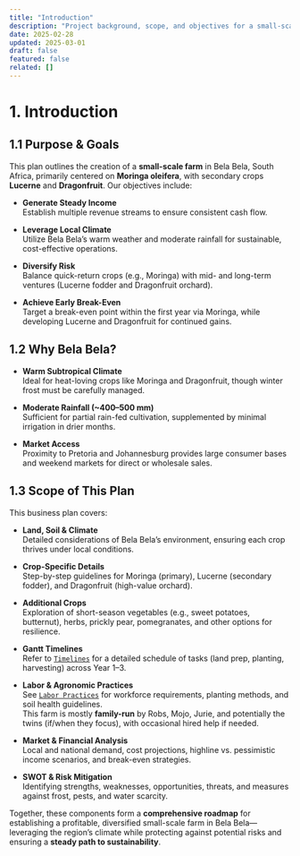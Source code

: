 ```yaml
---
title: "Introduction"
description: "Project background, scope, and objectives for a small-scale farm in Bela Bela."
date: 2025-02-28
updated: 2025-03-01
draft: false
featured: false
related: []
---
```


# 1. Introduction

## 1.1 Purpose & Goals

This plan outlines the creation of a **small-scale farm** in Bela Bela, South Africa, primarily centered on **Moringa oleifera**, with secondary crops **Lucerne** and **Dragonfruit**. Our objectives include:

- **Generate Steady Income**  
  Establish multiple revenue streams to ensure consistent cash flow.

- **Leverage Local Climate**  
  Utilize Bela Bela’s warm weather and moderate rainfall for sustainable, cost-effective operations.

- **Diversify Risk**  
  Balance quick-return crops (e.g., Moringa) with mid- and long-term ventures (Lucerne fodder and Dragonfruit orchard).

- **Achieve Early Break-Even**  
  Target a break-even point within the first year via Moringa, while developing Lucerne and Dragonfruit for continued gains.

## 1.2 Why Bela Bela?

- **Warm Subtropical Climate**  
  Ideal for heat-loving crops like Moringa and Dragonfruit, though winter frost must be carefully managed.

- **Moderate Rainfall (~400–500 mm)**  
  Sufficient for partial rain-fed cultivation, supplemented by minimal irrigation in drier months.

- **Market Access**  
  Proximity to Pretoria and Johannesburg provides large consumer bases and weekend markets for direct or wholesale sales.

## 1.3 Scope of This Plan

This business plan covers:

- **Land, Soil & Climate**  
  Detailed considerations of Bela Bela’s environment, ensuring each crop thrives under local conditions.

- **Crop-Specific Details**  
  Step-by-step guidelines for Moringa (primary), Lucerne (secondary fodder), and Dragonfruit (high-value orchard).

- **Additional Crops**  
  Exploration of short-season vegetables (e.g., sweet potatoes, butternut), herbs, prickly pear, pomegranates, and other options for resilience.

- **Gantt Timelines**  
  Refer to [`Timelines`](./10_gantt_timelines.md) for a detailed schedule of tasks (land prep, planting, harvesting) across Year 1–3.

- **Labor & Agronomic Practices**  
  See [`Labor Practices`](./12_labor_agronomic_practices.md) for workforce requirements, planting methods, and soil health guidelines.  
  This farm is mostly **family-run** by Robs, Mojo, Jurie, and potentially the twins (if/when they focus), with occasional hired help if needed.

- **Market & Financial Analysis**  
  Local and national demand, cost projections, highline vs. pessimistic income scenarios, and break-even strategies.

- **SWOT & Risk Mitigation**  
  Identifying strengths, weaknesses, opportunities, threats, and measures against frost, pests, and water scarcity.

Together, these components form a **comprehensive roadmap** for establishing a profitable, diversified small-scale farm in Bela Bela—leveraging the region’s climate while protecting against potential risks and ensuring a **steady path to sustainability**.
